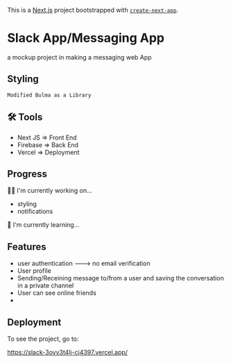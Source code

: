 This is a [Next.js](https://nextjs.org/) project bootstrapped with [`create-next-app`](https://github.com/vercel/next.js/tree/canary/packages/create-next-app).

# Slack App/Messaging App
a mockup project in making a messaging web App




## Styling
    Modified Bulma as a Library
    

## 🛠 Tools
- Next JS => Front End 
- Firebase => Back End
- Vercel => Deployment


## Progress
👩‍💻 I'm currently working on...

- styling
- notifications 

🧠 I'm currently learning...



## Features

- user authentication
---> no email verification
- User profile
- Sending/Receining message to/from a user and saving the conversation in a private channel
- User can see online friends
- 


## Deployment

To see the project, go to:

https://slack-3ovv3t4lj-cj4397.vercel.app/
